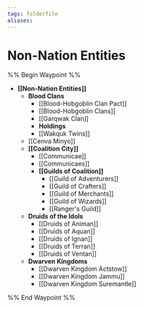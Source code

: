 ```yaml
---
tags: folderfile
aliases:
---
```


# Non-Nation Entities
%% Begin Waypoint %%
- **[[Non-Nation Entities]]**
	- **Blood Clans**
		- [[Blood-Hobgoblin Clan Pact]]
		- [[Blood-Hobgoblin Clans]]
		- [[Garqwak Clan]]
		- **Holdings**
		- [[Wakquk Twins]]
	- [[Cenva Minyo]]
	- **[[Coalition City]]**
		- [[Communicae]]
		- [[Communicaes]]
		- **[[Guilds of Coalition]]**
			- [[Guild of Adventurers]]
			- [[Guild of Crafters]]
			- [[Guild of Merchants]]
			- [[Guild of Wizards]]
			- [[Ranger's Guild]]
	- **Druids of the Idols**
		- [[Druids of Animan]]
		- [[Druids of Aquan]]
		- [[Druids of Ignan]]
		- [[Druids of Terran]]
		- [[Druids of Ventan]]
	- **Dwarven Kingdoms**
		- [[Dwarven Kingdom Actstow]]
		- [[Dwarven Kingdom Jammu]]
		- [[Dwarven Kingdom Suremantle]]

%% End Waypoint %%
